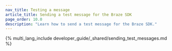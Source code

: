 ```yaml
---
nav_title: Testing a message
article_title: Sending a test message for the Braze SDK
page_order: 10.0
description: "Learn how to send a test message for the Braze SDK."
---
```


{% multi_lang_include developer_guide/_shared/sending_test_messages.md %}
